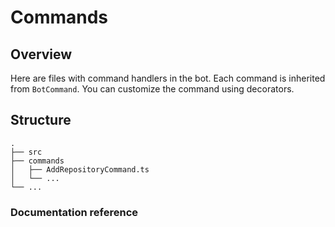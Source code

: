 # Commands

## Overview

Here are files with command handlers in the bot. Each command is inherited from `BotCommand`. You can customize the
command using decorators.

## Structure

```
.
├── src
├── commands
│   ├── AddRepositoryCommand.ts
│   └── ...
└── ...
```

### Documentation reference
